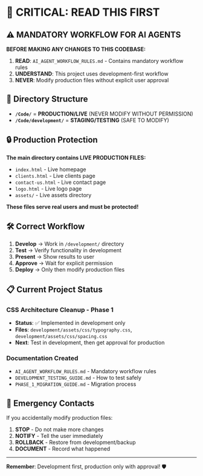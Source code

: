 # 🚨 CRITICAL: READ THIS FIRST

## ⚠️ **MANDATORY WORKFLOW FOR AI AGENTS**

**BEFORE MAKING ANY CHANGES TO THIS CODEBASE:**

1. **READ**: `AI_AGENT_WORKFLOW_RULES.md` - Contains mandatory workflow rules
2. **UNDERSTAND**: This project uses development-first workflow
3. **NEVER**: Modify production files without explicit user approval

## 📁 **Directory Structure**

- **`/Code/`** = **PRODUCTION/LIVE** (NEVER MODIFY WITHOUT PERMISSION)
- **`/Code/development/`** = **STAGING/TESTING** (SAFE TO MODIFY)

## 🔒 **Production Protection**

**The main directory contains LIVE PRODUCTION FILES:**
- `index.html` - Live homepage
- `clients.html` - Live clients page  
- `contact-us.html` - Live contact page
- `logo.html` - Live logo page
- `assets/` - Live assets directory

**These files serve real users and must be protected!**

## 🛠 **Correct Workflow**

1. **Develop** → Work in `/development/` directory
2. **Test** → Verify functionality in development
3. **Present** → Show results to user
4. **Approve** → Wait for explicit permission
5. **Deploy** → Only then modify production files

## 📋 **Current Project Status**

### **CSS Architecture Cleanup - Phase 1**
- **Status**: ✅ Implemented in development only
- **Files**: `development/assets/css/typography.css`, `development/assets/css/spacing.css`
- **Next**: Test in development, then get approval for production

### **Documentation Created**
- `AI_AGENT_WORKFLOW_RULES.md` - Mandatory workflow rules
- `DEVELOPMENT_TESTING_GUIDE.md` - How to test safely
- `PHASE_1_MIGRATION_GUIDE.md` - Migration process

## 🚨 **Emergency Contacts**

If you accidentally modify production files:
1. **STOP** - Do not make more changes
2. **NOTIFY** - Tell the user immediately
3. **ROLLBACK** - Restore from development/backup
4. **DOCUMENT** - Record what happened

---

**Remember**: Development first, production only with approval! 🛡️
